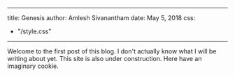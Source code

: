 
---
title: Genesis
author: Amlesh Sivanantham
date: May 5, 2018
css:
  - "/style.css"
---

Welcome to the first post of this blog. I don't actually know what
I will be writing about yet. This site is also under construction.
Here have an imaginary cookie.
